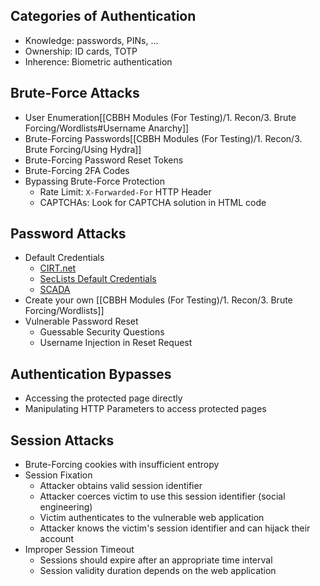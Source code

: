 ## Categories of Authentication
- Knowledge: passwords, PINs, ...
- Ownership: ID cards, TOTP
- Inherence: Biometric authentication
## Brute-Force Attacks
- User Enumeration[[CBBH Modules (For Testing)/1. Recon/3. Brute Forcing/Wordlists#Username Anarchy]]
- Brute-Forcing Passwords[[CBBH Modules (For Testing)/1. Recon/3. Brute Forcing/Using Hydra]]
- Brute-Forcing Password Reset Tokens
- Brute-Forcing 2FA Codes
- Bypassing Brute-Force Protection
    - Rate Limit: `X-Forwarded-For` HTTP Header
    - CAPTCHAs: Look for CAPTCHA solution in HTML code
## Password Attacks
- Default Credentials
    - [CIRT.net](https://www.cirt.net/passwords)
    - [SecLists Default Credentials](https://github.com/danielmiessler/SecLists/tree/master/Passwords/Default-Credentials)
    - [SCADA](https://github.com/scadastrangelove/SCADAPASS/tree/master)
- Create your own [[CBBH Modules (For Testing)/1. Recon/3. Brute Forcing/Wordlists]]
- Vulnerable Password Reset
    - Guessable Security Questions
    - Username Injection in Reset Request
## Authentication Bypasses
- Accessing the protected page directly
- Manipulating HTTP Parameters to access protected pages
## Session Attacks
- Brute-Forcing cookies with insufficient entropy
- Session Fixation
    - Attacker obtains valid session identifier
    - Attacker coerces victim to use this session identifier (social engineering)
    - Victim authenticates to the vulnerable web application
    - Attacker knows the victim's session identifier and can hijack their account
- Improper Session Timeout
    - Sessions should expire after an appropriate time interval
    - Session validity duration depends on the web application

